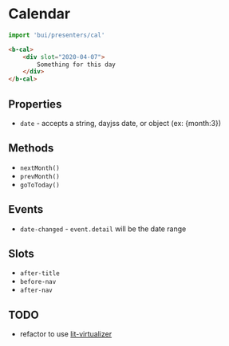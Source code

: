 Calendar
==========

```js
import 'bui/presenters/cal'
```

```html
<b-cal>
    <div slot="2020-04-07">
        Something for this day
    </div>
</b-cal>
```
<!--
<b-cal date="2020-04-1" style="min-height:740px">
    <div slot="2020-04-07">
        Something for this day
    </div>
</b-cal>
-->

## Properties
- `date` - accepts a string, dayjss date, or object (ex: {month:3})

## Methods
- `nextMonth()`
- `prevMonth()`
- `goToToday()`

## Events

- `date-changed` - `event.detail` will be the date range

## Slots

- `after-title`
- `before-nav`
- `after-nav`

## TODO
- refactor to use [lit-virtualizer](https://www.npmjs.com/package/lit-virtualizer)